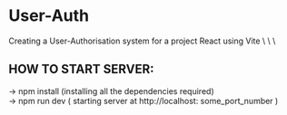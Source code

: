 # User-Auth

Creating a  User-Authorisation system for a project
React using Vite
\ \ \

## HOW TO START SERVER:

-> npm install (installing all the dependencies required) \
-> npm run dev ( starting server at http://localhost: some_port_number )